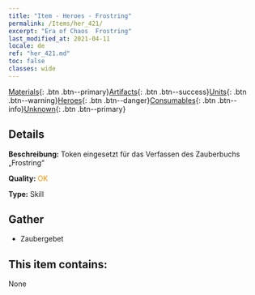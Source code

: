 ```yaml
---
title: "Item - Heroes - Frostring"
permalink: /Items/her_421/
excerpt: "Era of Chaos  Frostring"
last_modified_at: 2021-04-11
locale: de
ref: "her_421.md"
toc: false
classes: wide
---
```

 [Materials](/de/Items/){: .btn .btn--primary}[Artifacts](/de/Items/Artifacts/){: .btn .btn--success}[Units](/de/Items/Units/){: .btn .btn--warning}[Heroes](/de/Items/Heroes/){: .btn .btn--danger}[Consumables](/de/Items/Consumables/){: .btn .btn--info}[Unknown](/de/Items/Unknown/){: .btn .btn--primary}

## Details
 **Beschreibung:** Token eingesetzt für das Verfassen des Zauberbuchs „Frostring“

 **Quality:** <span style="color: #FF8C00">OK</span>

 **Type:** Skill

## Gather

*    Zaubergebet 

## This item contains:

  None

